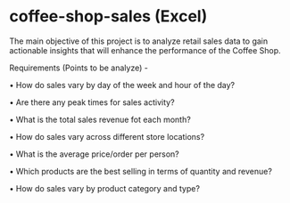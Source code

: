 # coffee-shop-sales (Excel)

  The main objective of this project is to analyze retail sales data to gain actionable insights that will 
  enhance the performance of the Coffee Shop.


  Requirements (Points to be analyze) - 
	
  • How do sales vary by day of the week and hour of the day?
  
  • Are there any peak times for sales activity?
  
  • What is the total sales revenue fot each month?
  
  • How do sales vary across different store locations?
  
  • What is the average price/order per person?
  
  • Which products are the best selling in terms of quantity and revenue?
  
  • How do sales vary by product category and type?
